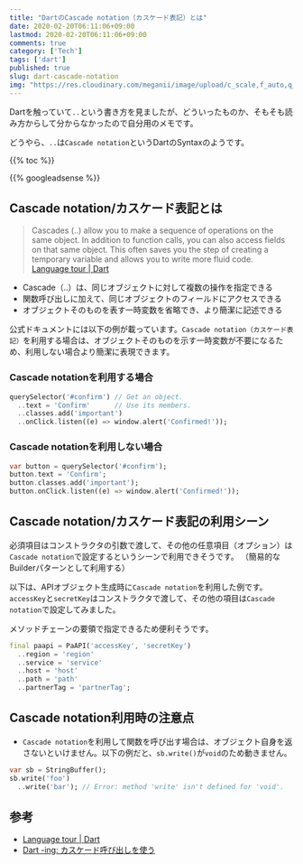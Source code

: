 ```yaml
---
title: "DartのCascade notation（カスケード表記）とは"
date: 2020-02-20T06:11:06+09:00
lastmod: 2020-02-20T06:11:06+09:00
comments: true
category: ['Tech']
tags: ['dart']
published: true
slug: dart-cascade-notation
img: "https://res.cloudinary.com/meganii/image/upload/c_scale,f_auto,q_auto,w_300/v1514031264/thumbnail_tech.png"
---
```


Dartを触っていて`..`という書き方を見ましたが、どういったものか、そもそも読み方からして分からなかったので自分用のメモです。

どうやら、`..`は`Cascade notation`というDartのSyntaxのようです。

{{% toc %}}

<!--more-->
{{% googleadsense %}}


## Cascade notation/カスケード表記とは

> Cascades (..) allow you to make a sequence of operations on the same object. In addition to function calls, you can also access fields on that same object. This often saves you the step of creating a temporary variable and allows you to write more fluid code.  
> [Language tour \| Dart](https://dart.dev/guides/language/language-tour#cascade-notation-)

- Cascade（..）は、同じオブジェクトに対して複数の操作を指定できる
- 関数呼び出しに加えて、同じオブジェクトのフィールドにアクセスできる
- オブジェクトそのものを表す一時変数を省略でき、より簡潔に記述できる


公式ドキュメントには以下の例が載っています。`Cascade notation（カスケード表記）`を利用する場合は、オブジェクトそのものを示す一時変数が不要になるため、利用しない場合より簡潔に表現できます。

### Cascade notationを利用する場合
```dart
querySelector('#confirm') // Get an object.
  ..text = 'Confirm'      // Use its members.
  ..classes.add('important')
  ..onClick.listen((e) => window.alert('Confirmed!'));
```

### Cascade notationを利用しない場合
```dart
var button = querySelector('#confirm');
button.text = 'Confirm';
button.classes.add('important');
button.onClick.listen((e) => window.alert('Confirmed!'));
```


## Cascade notation/カスケード表記の利用シーン

必須項目はコンストラクタの引数で渡して、その他の任意項目（オプション）は`Cascade notation`で設定するというシーンで利用できそうです。
（簡易的なBuilderパターンとして利用する）

以下は、APIオブジェクト生成時に`Cascade notation`を利用した例です。
`accessKey`と`secretKey`はコンストラクタで渡して、その他の項目は`Cascade notation`で設定してみました。

メソッドチェーンの要領で指定できるため便利そうです。

```dart
final paapi = PaAPI('accessKey', 'secretKey')
  ..region = 'region'
  ..service = 'service'
  ..host = 'host'
  ..path = 'path'
  ..partnerTag = 'partnerTag';
```


## Cascade notation利用時の注意点

- `Cascade notation`を利用して関数を呼び出す場合は、オブジェクト自身を返さないといけません。以下の例だと、`sb.write()`が`void`のため動きません。

```dart
var sb = StringBuffer();
sb.write('foo')
  ..write('bar'); // Error: method 'write' isn't defined for 'void'.
```


## 参考

- [Language tour \| Dart](https://dart.dev/guides/language/language-tour#cascade-notation-)
- [Dart \-ing: カスケード呼び出しを使う](http://dart-ing.blogspot.com/2013/04/blog-post.html)